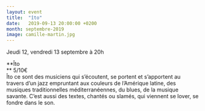 ```yaml
---
layout: event
title:  "îto"
date:   2019-09-13 20:00:00 +0200
month: septembre-2019
image: camille-martin.jpg
---
```




 

Jeudi 12, vendredi 13 septembre à 20h

 **Îto  
** 5/10€  
Îto ce sont des musiciens qui s’écoutent, se portent et s’apportent au travers d’un jazz empruntant aux couleurs de l’Amérique latine, des musiques traditionnelles méditerranéennes, du blues, de la musique savante. C’est aussi des textes, chantés ou slamés, qui viennent se lover, se fondre dans le son.